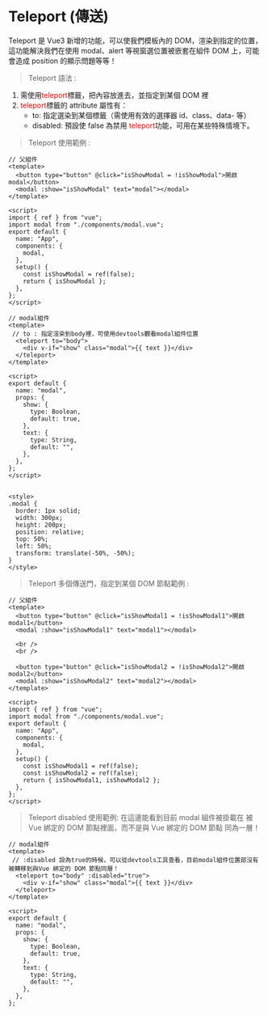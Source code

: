 # Teleport (傳送)

Teleport 是 Vue3 新增的功能，可以使我們模板內的 DOM，渲染到指定的位置，這功能解決我們在使用 modal、alert 等視窗選位置被嵌套在組件 DOM 上，可能會造成 position 的顯示問題等等！

> Teleport 語法 :

1.  需使用<span style="color:red;">teleport</span>標籤，把內容放進去，並指定到某個 DOM 裡
2.  <span style="color:red;">teleport</span>標籤的 attribute 屬性有：
    - to: 指定選染到某個標籤（需使用有效的選擇器 id、class、data- 等）
    - disabled: 預設使 false 為禁用 <span style="color:red;">teleport</span>功能，可用在某些特殊情境下。

> Teleport 使用範例 :

```javascript=
// 父組件
<template>
  <button type="button" @click="isShowModal = !isShowModal">開啟modal</button>
  <modal :show="isShowModal" text="modal"></modal>
</template>

<script>
import { ref } from "vue";
import modal from "./components/modal.vue";
export default {
  name: "App",
  components: {
    modal,
  },
  setup() {
    const isShowModal = ref(false);
    return { isShowModal };
  },
};
</script>
```

```javascript=
// modal組件
<template>
 // to : 指定渲染到body裡，可使用devtools觀看modal組件位置
  <teleport to="body">
    <div v-if="show" class="modal">{{ text }}</div>
  </teleport>
</template>

<script>
export default {
  name: "modal",
  props: {
    show: {
      type: Boolean,
      default: true,
    },
    text: {
      type: String,
      default: "",
    },
  },
};
</script>


<style>
.modal {
  border: 1px solid;
  width: 300px;
  height: 200px;
  position: relative;
  top: 50%;
  left: 50%;
  transform: translate(-50%, -50%);
}
</style>
```

> Teleport 多個傳送門，指定到某個 DOM 節點範例 :

```javascript=
// 父組件
<template>
  <button type="button" @click="isShowModal1 = !isShowModal1">開啟modal1</button>
  <modal :show="isShowModal1" text="modal1"></modal>

  <br />
  <br />

  <button type="button" @click="isShowModal2 = !isShowModal2">開啟modal2</button>
  <modal :show="isShowModal2" text="modal2"></modal>
</template>

<script>
import { ref } from "vue";
import modal from "./components/modal.vue";
export default {
  name: "App",
  components: {
    modal,
  },
  setup() {
    const isShowModal1 = ref(false);
    const isShowModal2 = ref(false);
    return { isShowModal1, isShowModal2 };
  },
};
</script>
```

> Teleport disabled 使用範例: 在這邊能看到目前 modal 組件被掛載在 被 Vue 綁定的 DOM 節點裡面，而不是與 Vue 綁定的 DOM 節點 同為一層！

```javascript=
// modal組件
<template>
 // :disabled 設為true的時候，可以從devtools工具查看，目前modal組件位置部沒有被轉移到與Vue 綁定的 DOM 節點同層！
  <teleport to="body" :disabled="true">
    <div v-if="show" class="modal">{{ text }}</div>
  </teleport>
</template>

<script>
export default {
  name: "modal",
  props: {
    show: {
      type: Boolean,
      default: true,
    },
    text: {
      type: String,
      default: "",
    },
  },
};
```
